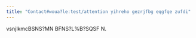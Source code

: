 ```yaml
---
title: "Contact#woua?le:test/attention yihreho gezrjfbg eqgfqe zufdi"
---
```

vsnjlkmcBSNS?MN BFNS?L%B?SQSF N. 